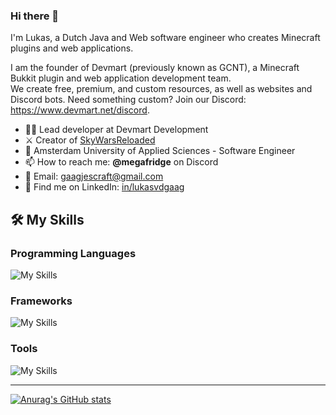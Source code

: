 <!-- <a href="https://www.devmart.net/" title="Devmart - Custom Professional Minecraft and Web Development">
<img src="https://www.gcnt.net/inc/img/banner.png" alt="Devmart Banner" style="max-height: 200px">
</a> -->
  
### Hi there 👋
I'm Lukas, a Dutch Java and Web software engineer who creates Minecraft plugins and web applications.

I am the founder of Devmart (previously known as GCNT), a Minecraft Bukkit plugin and web application development team.  
We create free, premium, and custom resources, as well as websites and Discord bots.
Need something custom? Join our Discord: https://www.devmart.net/discord.

- 👨‍💻 Lead developer at Devmart Development
- ⚔️ Creator of [SkyWarsReloaded](https://www.devmart.net/swr)
- 🏫 Amsterdam University of Applied Sciences - Software Engineer
- 📫 How to reach me: **@megafridge** on Discord
- 📧 Email: gaagjescraft@gmail.com
- 💼 Find me on LinkedIn: [in/lukasvdgaag](https://www.linkedin.com/in/lukasvdgaag/)

## 🛠️ My Skills
### Programming Languages
![My Skills](https://skillicons.dev/icons?i=ts,js,html,kotlin,java,php,python,dart,mysql,postgres)

### Frameworks
![My Skills](https://skillicons.dev/icons?i=react,vue,nextjs,nodejs,graphql,tailwindcss,scss,flutter,spring,cypress,discord,laravel,md)

### Tools
![My Skills](https://skillicons.dev/icons?i=idea,webstorm,git,github,githubactions,docker,postman,cloudflare,figma,gitlab)

---

[![Anurag's GitHub stats](https://github-readme-stats-9nmglq6fp-lukasvdgaag.vercel.app/api?username=lukasvdgaag&show_icons=true&include_all_commits=true&theme=buefy&hide_border=true&count_private=true)](https://github.com/anuraghazra/github-readme-stats)
